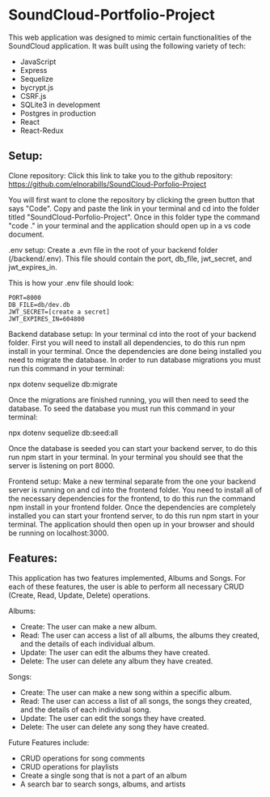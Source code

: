 # SoundCloud-Portfolio-Project

This web application was designed to mimic certain functionalities of the SoundCloud application. It was built using the following variety of tech:
* JavaScript
* Express
* Sequelize
* bycrypt.js
* CSRF.js
* SQLite3 in development
* Postgres in production
* React
* React-Redux

## Setup:

Clone repository:
Click this link to take you to the github repository: https://github.com/elnorabills/SoundCloud-Porfolio-Project

You will first want to clone the repository by clicking the green button that says "Code". Copy and paste the link in your terminal and cd into the folder titled "SoundCloud-Porfolio-Project". Once in this folder type the command "code ." in your terminal and the application should open up in a vs code document.

.env setup:
Create a .evn file in the root of your backend folder (/backend/.env). This file should contain the port, db_file, jwt_secret, and jwt_expires_in.

This is how your .env file should look:

  ```
PORT=8000
DB_FILE=db/dev.db
JWT_SECRET=[create a secret]
JWT_EXPIRES_IN=604800
```

Backend database setup:
In your terminal cd into the root of your backend folder. First you will need to install all dependencies, to do this run npm install in your terminal. Once the dependencies are done being installed you need to migrate the database. In order to run database migrations you must run this command in your terminal:

npx dotenv sequelize db:migrate

Once the migrations are finished running, you will then need to seed the database. To seed the database you must run this command in your terminal:

npx dotenv sequelize db:seed:all

Once the database is seeded you can start your backend server, to do this run npm start in your terminal. In your terminal you should see that the server is listening on port 8000.

Frontend setup:
Make a new terminal separate from the one your backend server is running on and cd into the frontend folder. You need to install all of the necessary dependencies for the frontend, to do this run the command npm install in your frontend folder. Once the dependencies are completely installed you can start your frontend server, to do this run npm start in your terminal. The application should then open up in your browser and should be running on localhost:3000.

## Features:
This application has two features implemented, Albums and Songs. For each of these features, the user is able to perform all necessary CRUD (Create, Read, Update, Delete) operations.

Albums:
* Create: The user can make a new album.
* Read: The user can access a list of all albums, the albums they created, and the details of each individual album.
* Update: The user can edit the albums they have created.
* Delete: The user can delete any album they have created.

Songs:
* Create: The user can make a new song within a specific album.
* Read: The user can access a list of all songs, the songs they created, and the details of each individual song.
* Update: The user can edit the songs they have created.
* Delete: The user can delete any song they have created.

Future Features include:
* CRUD operations for song comments
* CRUD operations for playlists
* Create a single song that is not a part of an album
* A search bar to search songs, albums, and artists
